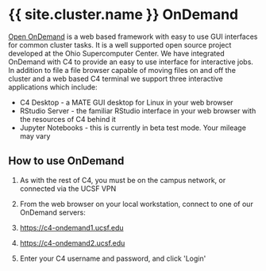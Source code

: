 #  {{ site.cluster.name }} OnDemand

[Open OnDemand] is a web based framework with easy to use GUI interfaces for common cluster tasks. It is a well supported open source project developed at the Ohio Supercomputer Center. We have integrated OnDemand with C4 to provide an easy to use interface for interactive jobs. In addition to file a file browser capable of moving files on and off the cluster and a web based C4 terminal we support three interactive applications which include:

- C4 Desktop - a MATE GUI desktop for Linux in your web browser
- RStudio Server - the familiar RStudio interface in your web browser with the resources of C4 behind it
- Jupyter Notebooks - this is currently in beta test mode. Your mileage may vary


## How to use OnDemand

1. As with the rest of C4, you must be on the campus network, or connected via the UCSF VPN

2. From the web browser on your local workstation, connect to one of our OnDemand servers:
  1. <https://c4-ondemand1.ucsf.edu>
  2. <https://c4-ondemand2.ucsf.edu>

3. Enter your C4 username and password, and click 'Login'


[Open OnDemand]: https://openondemand.org/
